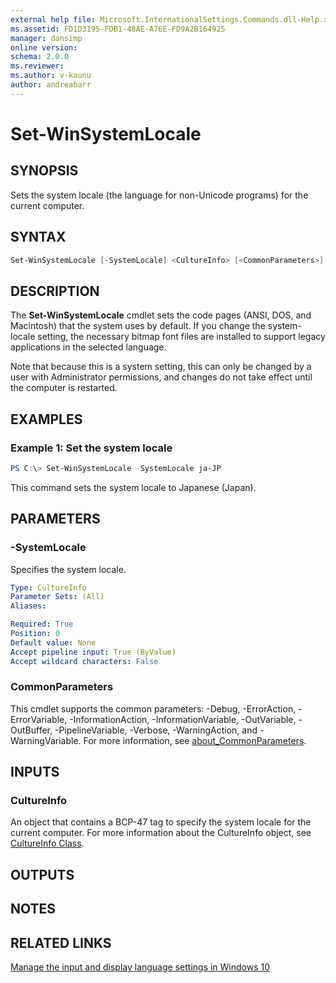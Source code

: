 ```yaml
---
external help file: Microsoft.InternationalSettings.Commands.dll-Help.xml
ms.assetid: FD1D3195-FDB1-48AE-A76E-FD9A2B164925
manager: dansimp
online version: 
schema: 2.0.0
ms.reviewer:
ms.author: v-kaunu
author: andreabarr
---
```


# Set-WinSystemLocale

## SYNOPSIS

Sets the system locale (the language for non-Unicode programs) for the current computer.

## SYNTAX

```powershell
Set-WinSystemLocale [-SystemLocale] <CultureInfo> [<CommonParameters>]
```

## DESCRIPTION

The **Set-WinSystemLocale** cmdlet sets the code pages (ANSI, DOS, and Macintosh) that the system uses by default.
If you change the system-locale setting, the necessary bitmap font files are installed to support legacy applications in the selected language.

Note that because this is a system setting, this can only be changed by a user with Administrator permissions, and changes do not take effect until the computer is restarted.

## EXAMPLES

### Example 1: Set the system locale

```powershell
PS C:\> Set-WinSystemLocale -SystemLocale ja-JP
```

This command sets the system locale to Japanese (Japan).

## PARAMETERS

### -SystemLocale

Specifies the system locale.

```yaml
Type: CultureInfo
Parameter Sets: (All)
Aliases: 

Required: True
Position: 0
Default value: None
Accept pipeline input: True (ByValue)
Accept wildcard characters: False
```

### CommonParameters

This cmdlet supports the common parameters: -Debug, -ErrorAction, -ErrorVariable, -InformationAction, -InformationVariable, -OutVariable, -OutBuffer, -PipelineVariable, -Verbose, -WarningAction, and -WarningVariable. For more information, see [about_CommonParameters](https://go.microsoft.com/fwlink/?LinkID=113216).

## INPUTS

### CultureInfo

An object that contains a BCP-47 tag to specify the system locale for the current computer.
For more information about the CultureInfo object, see [CultureInfo Class](https://go.microsoft.com/fwlink/?LinkID=242306).

## OUTPUTS

## NOTES

## RELATED LINKS

[Manage the input and display language settings in Windows 10](https://support.microsoft.com/help/4496404/windows-10-manage-the-input-and-display-language#input_language)

